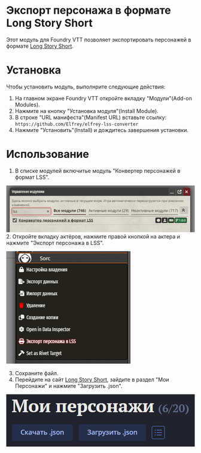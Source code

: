 # Экспорт персонажа в формате Long Story Short
Этот модуль для Foundry VTT позволяет экспортировать персонажей в формате [Long Story Short](https://longstoryshort.app/characters/list/).

# Установка
Чтобы установить модуль, выполнрите следующие действия:

1. На главном экране Foundry VTT откройте вкладку "Модули"(Add-on Modules).
2. Нажмите на кнопку "Установка модуля"(Install Module).
3. В строке "URL манифеста"(Manifest URL) вставьте ссылку: `https://github.com/Elfrey/elfrey-lss-converter`
4. Нажмите "Установить"(Install) и дождитесь завершения установки.
 
# Использование
1. В списке модулей включитье модуль "Конвертер персонажей в формат LSS".

![img_1.png](img_1.png)
2. Откройте вкладку актёров, нажмите правой кнопкой на актера и нажмите "Экспорт персонажа в LSS".

![img.png](img.png)

3. Сохраните файл.
4. Перейдите на сайт [Long Story Short](https://longstoryshort.app/characters/list/), зайдите в раздел "Мои Персонажи" и нажмите "Загрузить .json".
 
![img_2.png](img_2.png)
